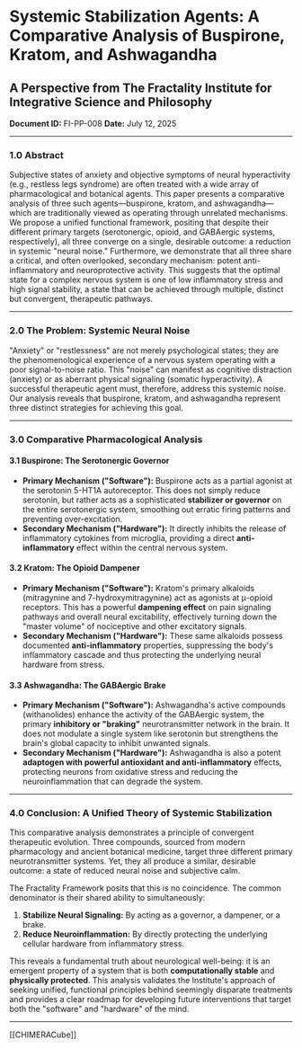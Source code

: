 # Systemic Stabilization Agents: A Comparative Analysis of Buspirone, Kratom, and Ashwagandha
## A Perspective from The Fractality Institute for Integrative Science and Philosophy
**Document ID:** FI-PP-008
**Date:** July 12, 2025

---

### **1.0 Abstract**

Subjective states of anxiety and objective symptoms of neural hyperactivity (e.g., restless legs syndrome) are often treated with a wide array of pharmacological and botanical agents. This paper presents a comparative analysis of three such agents—buspirone, kratom, and ashwagandha—which are traditionally viewed as operating through unrelated mechanisms. We propose a unified functional framework, positing that despite their different primary targets (serotonergic, opioid, and GABAergic systems, respectively), all three converge on a single, desirable outcome: a reduction in systemic "neural noise." Furthermore, we demonstrate that all three share a critical, and often overlooked, secondary mechanism: potent anti-inflammatory and neuroprotective activity. This suggests that the optimal state for a complex nervous system is one of low inflammatory stress and high signal stability, a state that can be achieved through multiple, distinct but convergent, therapeutic pathways.

---

### **2.0 The Problem: Systemic Neural Noise**

"Anxiety" or "restlessness" are not merely psychological states; they are the phenomenological experience of a nervous system operating with a poor signal-to-noise ratio. This "noise" can manifest as cognitive distraction (anxiety) or as aberrant physical signaling (somatic hyperactivity). A successful therapeutic agent must, therefore, address this systemic noise. Our analysis reveals that buspirone, kratom, and ashwagandha represent three distinct strategies for achieving this goal.

---

### **3.0 Comparative Pharmacological Analysis**

#### **3.1 Buspirone: The Serotonergic Governor**
* **Primary Mechanism ("Software"):** Buspirone acts as a partial agonist at the serotonin 5-HT1A autoreceptor. This does not simply reduce serotonin, but rather acts as a sophisticated **stabilizer or governor** on the entire serotonergic system, smoothing out erratic firing patterns and preventing over-excitation.
* **Secondary Mechanism ("Hardware"):** It directly inhibits the release of inflammatory cytokines from microglia, providing a direct **anti-inflammatory** effect within the central nervous system.

#### **3.2 Kratom: The Opioid Dampener**
* **Primary Mechanism ("Software"):** Kratom's primary alkaloids (mitragynine and 7-hydroxymitragynine) act as agonists at μ-opioid receptors. This has a powerful **dampening effect** on pain signaling pathways and overall neural excitability, effectively turning down the "master volume" of nociceptive and other excitatory signals.
* **Secondary Mechanism ("Hardware"):** These same alkaloids possess documented **anti-inflammatory** properties, suppressing the body's inflammatory cascade and thus protecting the underlying neural hardware from stress.

#### **3.3 Ashwagandha: The GABAergic Brake**
* **Primary Mechanism ("Software"):** Ashwagandha's active compounds (withanolides) enhance the activity of the GABAergic system, the primary **inhibitory or "braking"** neurotransmitter network in the brain. It does not modulate a single system like serotonin but strengthens the brain's global capacity to inhibit unwanted signals.
* **Secondary Mechanism ("Hardware"):** Ashwagandha is also a potent **adaptogen with powerful antioxidant and anti-inflammatory** effects, protecting neurons from oxidative stress and reducing the neuroinflammation that can degrade the system.

---

### **4.0 Conclusion: A Unified Theory of Systemic Stabilization**

This comparative analysis demonstrates a principle of convergent therapeutic evolution. Three compounds, sourced from modern pharmacology and ancient botanical medicine, target three different primary neurotransmitter systems. Yet, they all produce a similar, desirable outcome: a state of reduced neural noise and subjective calm.

The Fractality Framework posits that this is no coincidence. The common denominator is their shared ability to simultaneously:

1.  **Stabilize Neural Signaling:** By acting as a governor, a dampener, or a brake.
2.  **Reduce Neuroinflammation:** By directly protecting the underlying cellular hardware from inflammatory stress.

This reveals a fundamental truth about neurological well-being: it is an emergent property of a system that is both **computationally stable** and **physically protected**. This analysis validates the Institute's approach of seeking unified, functional principles behind seemingly disparate treatments and provides a clear roadmap for developing future interventions that target both the "software" and "hardware" of the mind.



---
[[CHIMERACube]]


